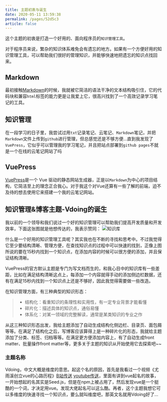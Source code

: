 ```yaml
---
title: 主题初衷与诞生
date: 2020-05-11 13:59:38
permalink: /pages/52d5c3
article: false
---
```


这个主题的初衷是打造一个好用的、面向程序员的`知识管理工具`。

对于程序员来说，繁杂的知识体系难免会有遗忘的地方。如果有一个方便好用的知识管理工具，可以帮助我们很好的管理知识，并能够快速地把遗忘的知识点找回来。

## Markdown
最初接触[Markdown](https://xugaoyi.com/pages/ad247c4332211551/)的时候，我就被它简洁的语法干净的文本结构吸引住，它的代码块和兼容`html`标签的能力更是让我爱上它，很高兴找到了一个高效记录学习笔记的工具。

## 知识管理
在一段学习的日子里，我尝试过用`txt`记录笔记、云笔记、`Markdown`笔记，并把`Markdown`文件上传到`github`进行管理，但总感觉还是不够方便...直到我发现了`VuePress`，它似乎可以管理我的学习笔记，并且把站点部署到`github pages`不就是一个在线的云笔记网站了吗

## VuePress
[VuePress](https://vuepress.vuejs.org/zh/)是一个 Vue 驱动的静态网站生成器，正是以`Markdown`为中心的项目结构，它简洁至上的理念正合我心。对于我这个对Vue还算有一些了解的前端，迫不及待的想去使用它来搭建一个我的云笔记网站。

## 知识管理&博客主题-Vdoing的诞生
我以前的一个领导和我们说过一个好的知识管理可以帮助我们提高开发质量和开发效率，下面这张图就是他想传达的，我表示赞同：
![知识库](https://jsd.cdn.zzko.cn/gh/xugaoyi/image_store/blog/20200318125116.jpg)

什么是一个好用的知识管理工具呢？其实我也在不断的寻找和思考中。不过我觉得它至少要结构清晰、管理方便，在查找知识点的过程中可以快速的找到，正像上图所说的要在15秒内找到一个知识点，在添加内容的时候可以很方便的添加，并且保证结构清晰。

VuePress的官方默认主题是专门为写文档而生的，和我心目中的知识库有一些差距，比如在满足结构清晰这点上，每添加一个内容就得手动的添加侧边栏数据，还有在满足15秒内找到一个知识点上还是不够好，因此我觉得需要做一些改造。

在知识管理方面，有三种典型的知识形态：

> * 结构化：看重知识的条理性和实用性，有一定专业背景才能看懂
> * 碎片化：描述具体的知识点，通俗易懂
> * 体系化：对某一领域的完整解读，通常是某类知识的专业之作

从这三种知识形态出发，我给主题添加了自动生成结构化侧边栏、目录页、面包屑等等。在满足了结构化之后，写博客应该算得上是一种碎片化的形态，我就给主题添加了分类、标签、归档等等。在满足更方便添加内容上，有了自动生成front matter、批量操作front matter等，更多关于主题的知识从开始使用它去探索吧~~

### 主题名称

Vdoing，中文大概是维度的意思。起这个名的原因，首先是我看过一个视频《尤雨溪创立vue的心路历程》[B站传送](https://b23.tv/xI9ONW) [youtube传送](https://www.youtube.com/watch?v=OrxmtDw4pVI)，里面有讲到vue起名的故事，一开始想起的名其实是Seed.js，但是在npm上被占用了，然后发现vue是一个挺酷的一个词，才决定用vue。发现大佬起名可以这么酷。再者，这个主题我想它可以多维度的快速寻找一个知识点，要么就叫维度吧，那英文名就用Vdoing好了...
